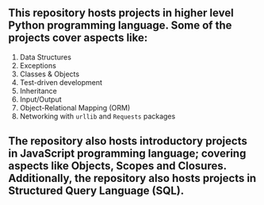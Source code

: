 <h2>This repository hosts projects in higher level Python programming language. Some of the projects cover aspects like:</h2>
<ol>
<li>Data Structures</li>
<li>Exceptions</li>
<li>Classes & Objects</li>
<li>Test-driven development</li>
<li>Inheritance</li>
<li>Input/Output</li>
<li>Object-Relational Mapping (ORM)</li>
<li>Networking with <code>urllib</code> and <code>Requests</code> packages</li>
</ol>

<h2>The repository also hosts introductory projects in JavaScript programming language; covering aspects like Objects, Scopes and Closures.
Additionally, the repository also hosts projects in Structured Query Language (SQL).</h2>
